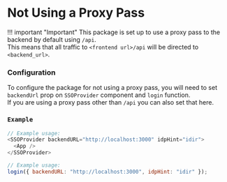 # Not Using a Proxy Pass

!!! important "Important"
    This package is set up to use a proxy pass to the backend by default using `/api`.  
    This means that all traffic to `<frontend url>/api` will be directed to `<backend_url>`.  

### Configuration
To configure the package for not using a proxy pass, you will need to set `backendUrl` prop on `SSOProvider` component and `login` function.  
If you are using a proxy pass other than `/api` you can also set that here.

### `Example`

```JavaScript
// Example usage:
<SSOProvider backendURL="http://localhost:3000" idpHint="idir">
  <App />
</SSOProvider>

// Example usage: 
login({ backendURL: "http://localhost:3000", idpHint: "idir" });
```

